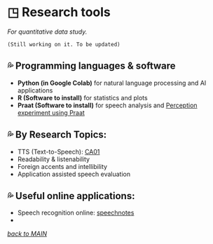 # ◳ Research tools
_For quantitative data study._  

~~~
(Still working on it. To be updated)
~~~

## 💦 Programming languages & software 
* **Python (in Google Colab)** for natural language processing and AI applications
* **R (Software to install)** for statistics and plots
* **Praat (Software to install)** for speech analysis and [Perception experiment using Praat](/res/praat.md)  


## 💦 By Research Topics:
* TTS (Text-to-Speech): [CA01](https://github.com/MK316/applications/blob/main/Speech_gTTS.ipynb)
* Readability & listenability   
* Foreign accents and intellibility
* Application assisted speech evaluation   



## 💦 Useful online applications:
* Speech recognition online: [speechnotes]("httpes://speechnotes.co")  
* 


[_back to MAIN_](../README.md)  
